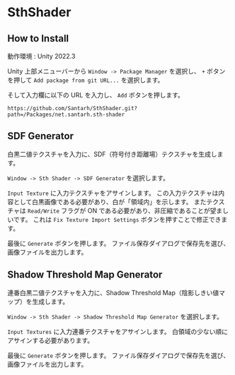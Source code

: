 # SthShader

## How to Install
動作環境 : Unity 2022.3 

Unity 上部メニューバーから `Window -> Package Manager` を選択し、 `+` ボタンを押して `Add package from git URL...` を選択します。

そして入力欄に以下の URL を入力し、 `Add` ボタンを押します。

```
https://github.com/Santarh/SthShader.git?path=/Packages/net.santarh.sth-shader
```

## SDF Generator
白黒二値テクスチャを入力に、SDF（符号付き距離場）テクスチャを生成します。

`Window -> Sth Shader -> SDF Generator` を選択します。

`Input Texture` に入力テクスチャをアサインします。
この入力テクスチャは内容として白黒画像である必要があり、白が「領域内」を示します。
またテクスチャは `Read/Write` フラグが ON である必要があり、非圧縮であることが望ましいです。
これは `Fix Texture Import Settings` ボタンを押すことで修正できます。

最後に `Generate` ボタンを押します。
ファイル保存ダイアログで保存先を選び、画像ファイルを出力します。

## Shadow Threshold Map Generator
連番白黒二値テクスチャを入力に、Shadow Threshold Map（陰影しきい値マップ）を生成します。

`Window -> Sth Shader -> Shadow Threshold Map Generator` を選択します。

`Input Textures` に入力連番テクスチャをアサインします。
白領域の少ない順にアサインする必要があります。


最後に `Generate` ボタンを押します。
ファイル保存ダイアログで保存先を選び、画像ファイルを出力します。
